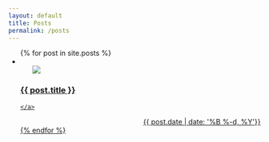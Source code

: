 ```yaml
---
layout: default
title: Posts
permalink: /posts
---
```


<ul class="entries">
  {% for post in site.posts %}

<div class="container">
<nav>
  <li>
  <ul>
    <a href="{{ post.url }}">
    <img src="{{ post.image }}"/> <br>
  </ul>
  <article>
      <h3>{{ post.title }}</h3>
  </article>

    </a>
  </li>
</nav>
</div>
<div align="right">{{ post.date | date: '%B %-d, %Y'}}</div>
  {% endfor %}

</ul>
